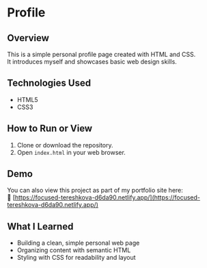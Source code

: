 # Profile

## Overview
This is a simple personal profile page created with HTML and CSS.  
It introduces myself and showcases basic web design skills.

## Technologies Used
- HTML5  
- CSS3

## How to Run or View
1. Clone or download the repository.  
2. Open `index.html` in your web browser.

## Demo
You can also view this project as part of my portfolio site here:  
🔗 [https://focused-tereshkova-d6da90.netlify.app/](https://focused-tereshkova-d6da90.netlify.app/)

## What I Learned
- Building a clean, simple personal web page  
- Organizing content with semantic HTML  
- Styling with CSS for readability and layout
